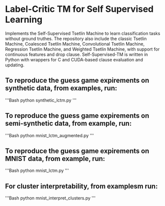 # Label-Critic TM for Self Supervised Learning
Implements the Self-Supervised Tsetlin Machine to learn classification tasks without ground truthes. The repository also include the classic Tsetlin Machine, Coalesced Tsetlin Machine, Convolutional Tsetlin Machine, Regression Tsetlin Machine, and Weighted Tsetlin Machine, with support for continuous features and drop clause. Self-Supervised-TM is written in Python with wrappers for C and CUDA-based clause evaluation and updating.

## To reproduce the guess game expirements on synthetic data, from examples, run:
'''Bash
python synthetic_lctm.py
'''
## To reproduce the guess game expirements on semi-synthetic data, from example, run:
'''Bash
python mnist_lctm_augmented.py
'''
## To reproduce the guess game expirements on MNIST data, from example, run:
'''Bash
python mnist_lctm.py
'''
## For cluster interpretability, from examplesm run:
'''Bash
python mnist_interpret_clusters.py
'''

